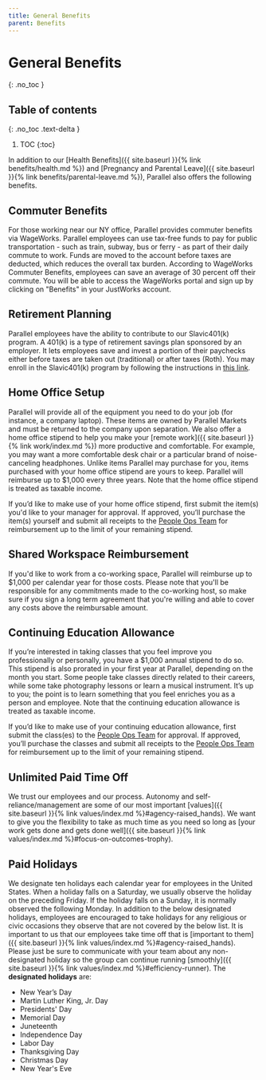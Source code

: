 ```yaml
---
title: General Benefits
parent: Benefits
---
```

# General Benefits
{: .no_toc }

## Table of contents
{: .no_toc .text-delta }

1. TOC
{:toc}

In addition to our [Health Benefits]({{ site.baseurl }}{% link benefits/health.md %}) and [Pregnancy and Parental Leave]({{ site.baseurl }}{% link benefits/parental-leave.md %}), Parallel also offers the following benefits.

## Commuter Benefits
For those working near our NY office, Parallel provides commuter benefits via WageWorks. Parallel employees can use tax-free funds to pay for public transportation - such as train, subway, bus or ferry - as part of their daily commute to work. Funds are moved to the account before taxes are deducted, which reduces the overall tax burden. According to WageWorks Commuter Benefits, employees can save an average of 30 percent off their commute. You will be able to access the WageWorks portal and sign up by clicking on "Benefits" in your JustWorks account.

## Retirement Planning
Parallel employees have the ability to contribute to our Slavic401(k) program. A 401(k) is a type of retirement savings plan sponsored by an employer. It lets employees save and invest a portion of their paychecks either before taxes are taken out (traditional) or after taxes (Roth). You may enroll in the Slavic401(k) program by following the instructions in [this link](https://help.justworks.com/hc/en-us/articles/360004530251-401-k-).

## Home Office Setup
Parallel will provide all of the equipment you need to do your job (for instance, a company laptop). These items are owned by Parallel Markets and must be returned to the company upon separation. We also offer a home office stipend to help you make your [remote work]({{ site.baseurl }}{% link work/index.md %}) more productive and comfortable. For example, you may want a more comfortable desk chair or a particular brand of noise-canceling headphones.  Unlike items Parallel may purchase for you, items purchased with your home office stipend are yours to keep. Parallel will reimburse up to $1,000 every three years. Note that the home office stipend is treated as taxable income.

If you’d like to make use of your home office stipend, first submit the item(s) you'd like to your manager for approval. If approved, you’ll purchase the item(s) yourself and submit all receipts to the [People Ops Team](mailto:people@parallelmarkets.com) for reimbursement up to the limit of your remaining stipend.

## Shared Workspace Reimbursement
If you'd like to work from a co-working space, Parallel will reimburse up to $1,000 per calendar year for those costs.  Please note that you'll be responsible for any commitments made to the co-working host, so make sure if you sign a long term agreement that you're willing and able to cover any costs above the reimbursable amount.

## Continuing Education Allowance
If you’re interested in taking classes that you feel improve you professionally or personally, you have a $1,000 annual stipend to do so. This stipend is also prorated in your first year at Parallel, depending on the month you start. Some people take classes directly related to their careers, while some take photography lessons or learn a musical instrument. It’s up to you; the point is to learn something that you feel enriches you as a person and employee.  Note that the continuing education allowance is treated as taxable income.

If you’d like to make use of your continuing education allowance, first submit the class(es) to the [People Ops Team](mailto:people@parallelmarkets.com) for approval. If approved, you’ll purchase the classes and submit all receipts to the [People Ops Team](mailto:people@parallelmarkets.com) for reimbursement up to the limit of your remaining stipend.

## Unlimited Paid Time Off
We trust our employees and our process. Autonomy and self-reliance/management are some of our most important [values]({{ site.baseurl }}{% link values/index.md %}#agency-raised_hands). We want to give you the flexibility to take as much time as you need so long as [your work gets done and gets done well]({{ site.baseurl }}{% link values/index.md %}#focus-on-outcomes-trophy).

## Paid Holidays
We designate ten holidays each calendar year for employees in the United States. When a holiday falls on a Saturday, we usually observe the holiday on the preceding Friday.  If the holiday falls on a Sunday, it is normally observed the following Monday. In addition to the below designated holidays, employees are encouraged to take holidays for any religious or civic occasions they observe that are not covered by the below list. It is important to us that our employees take time off that is [important to them]({{ site.baseurl }}{% link values/index.md %}#agency-raised_hands). Please just be sure to communicate with your team about any non-designated holiday so the group can continue running [smoothly]({{ site.baseurl }}{% link values/index.md %}#efficiency-runner). The **designated holidays** are:

* New Year’s Day
* Martin Luther King, Jr. Day 
* Presidents' Day
* Memorial Day
* Juneteenth
* Independence Day 
* Labor Day 
* Thanksgiving Day
* Christmas Day
* New Year's Eve

[1]: https://secure.justworks.com/benefits/company_benefits_overviews/9f88a900-9a1f-4c16-ace0-39ff2c10d913/show
